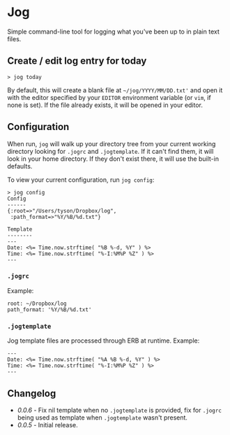 Jog
===

Simple command-line tool for logging what you've been up to in plain text files.

Create / edit log entry for today
---------------------------------

```shell
> jog today
```

By default, this will create a blank file at `~/jog/YYYY/MM/DD.txt'` and open it with the editor specified by your `EDITOR` environment variable (or `vim`, if none is set). If the file already exists, it will be opened in your editor.

Configuration
-------------

When run, `jog` will walk up your directory tree from your current working directory looking for `.jogrc` and `.jogtemplate`. If it can't find them, it will look in your home directory. If they don't exist there, it will use the built-in defaults.

To view your current configuration, run `jog config`:

```shell
> jog config
Config
------
{:root=>"/Users/tyson/Dropbox/log",
 :path_format=>"%Y/%B/%d.txt"}

Template
--------
---
Date: <%= Time.now.strftime( "%B %-d, %Y" ) %>
Time: <%= Time.now.strftime( "%-I:%M%P %Z" ) %>
---
```

### `.jogrc`

Example:

    root: ~/Dropbox/log
    path_format: '%Y/%B/%d.txt'

### `.jogtemplate`

Jog template files are processed through ERB at runtime. Example:

    ---
    Date: <%= Time.now.strftime( "%A %B %-d, %Y" ) %>
    Time: <%= Time.now.strftime( "%-I:%M%P %Z" ) %>
    ---

Changelog
---------

* *0.0.6* - Fix nil template when no `.jogtemplate` is provided, fix for
  `.jogrc` being used as template when `.jogtemplate` wasn't present.
* *0.0.5* - Initial release.

